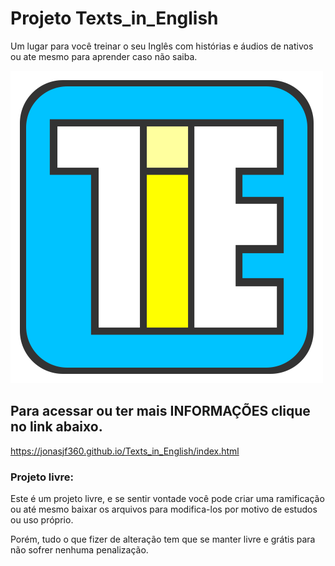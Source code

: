 # Projeto Texts_in_English
Um lugar para você treinar o seu Inglês com histórias e áudios de nativos ou ate mesmo para aprender caso não saiba.

![Texts in English](img/favcon.svg "Ícone")

## Para acessar ou ter mais INFORMAÇÕES clique no link abaixo.

https://jonasjf360.github.io/Texts_in_English/index.html

### Projeto livre:

Este é um projeto livre, e se sentir vontade você pode criar uma ramificação ou até mesmo baixar os arquivos para modifica-los por motivo de estudos ou uso próprio.

Porém, tudo o que fizer de alteração tem que se manter livre e grátis para não sofrer nenhuma penalização.
